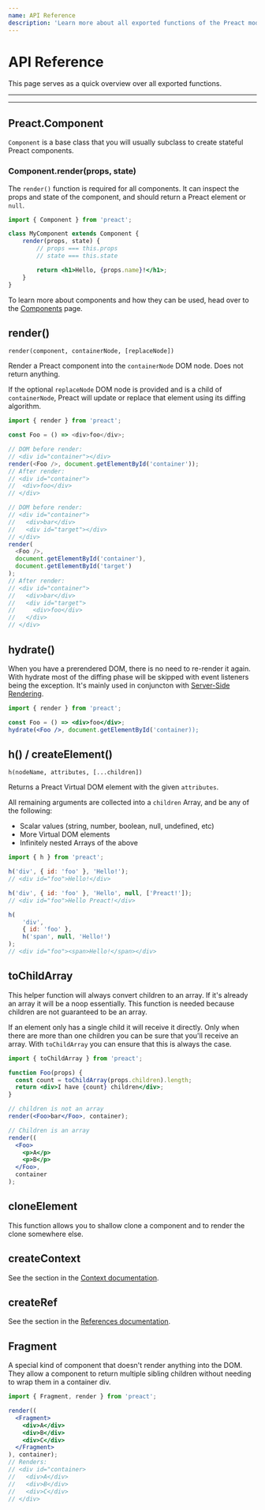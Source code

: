 ```yaml
---
name: API Reference
description: 'Learn more about all exported functions of the Preact module'
---
```


# API Reference

This page serves as a quick overview over all exported functions.

---

<toc></toc>

---

## Preact.Component

`Component` is a base class that you will usually subclass to create stateful Preact components.

### Component.render(props, state)

The `render()` function is required for all components. It can inspect the props and state of the component, and should return a Preact element or `null`.

```jsx
import { Component } from 'preact';

class MyComponent extends Component {
	render(props, state) {
		// props === this.props
		// state === this.state

		return <h1>Hello, {props.name}!</h1>;
	}
}
```

To learn more about components and how they can be used, head over to the [Components](guide/v10/components) page.

## render()

`render(component, containerNode, [replaceNode])`

Render a Preact component into the `containerNode` DOM node. Does not return anything.

If the optional `replaceNode` DOM node is provided and is a child of `containerNode`, Preact will update or replace that element using its diffing algorithm.

```js
import { render } from 'preact';

const Foo = () => <div>foo</div>;

// DOM before render:
// <div id="container"></div>
render(<Foo />, document.getElementById('container'));
// After render:
// <div id="container">
//  <div>foo</div>
// </div>

// DOM before render:
// <div id="container">
//   <div>bar</div>
//   <div id="target"></div>
// </div>
render(
  <Foo />,
  document.getElementById('container'),
  document.getElementById('target')
);
// After render:
// <div id="container">
//   <div>bar</div>
//   <div id="target">
//     <div>foo</div>
//   </div>
// </div>
```

## hydrate()

When you have a prerendered DOM, there is no need to re-render it again. With hydrate most of the diffing phase will be skipped with event listeners being the exception. It's mainly used in conjuncton with [Server-Side Rendering](/guide/v10/server-side-rendering).

```jsx
import { render } from 'preact';

const Foo = () => <div>foo</div>;
hydrate(<Foo />, document.getElementById('container));
```

## h() / createElement()

`h(nodeName, attributes, [...children])`

Returns a Preact Virtual DOM element with the given `attributes`.

All remaining arguments are collected into a `children` Array, and be any of the following:

- Scalar values (string, number, boolean, null, undefined, etc)
- More Virtual DOM elements
- Infinitely nested Arrays of the above

```js
import { h } from 'preact';

h('div', { id: 'foo' }, 'Hello!');
// <div id="foo">Hello!</div>

h('div', { id: 'foo' }, 'Hello', null, ['Preact!']);
// <div id="foo">Hello Preact!</div>

h(
	'div',
	{ id: 'foo' },
	h('span', null, 'Hello!')
);
// <div id="foo"><span>Hello!</span></div>
```

## toChildArray

This helper function will always convert children to an array. If it's already an array it will be a noop essentially. This function is needed because children are not guaranteed to be an array.

If an element only has a single child it will receive it directly. Only when there are more than one children you can be sure that you'll receive an array. With `toChildArray` you can ensure that this is always the case.

```jsx
import { toChildArray } from 'preact';

function Foo(props) {
  const count = toChildArray(props.children).length;
  return <div>I have {count} children</div>;
}

// children is not an array
render(<Foo>bar</Foo>, container);

// Children is an array
render((
  <Foo>
    <p>A</p>
    <p>B</p>
  </Foo>,
  container
);
```

## cloneElement

This function allows you to shallow clone a component and to render the clone somewhere else.

## createContext

See the section in the [Context documentation](/guide/v10/context#createcontext).

## createRef

See the section in the [References documentation](/guide/v10/refs#createref).

## Fragment

A special kind of component that doesn't render anything into the DOM. They allow a component to return multiple sibling children without needing to wrap them in a container div.

```jsx
import { Fragment, render } from 'preact';

render((
  <Fragment>
    <div>A</div>
    <div>B</div>
    <div>C</div>
  </Fragment>
), container);
// Renders:
// <div id="container>
//   <div>A</div>
//   <div>B</div>
//   <div>C</div>
// </div>
```
